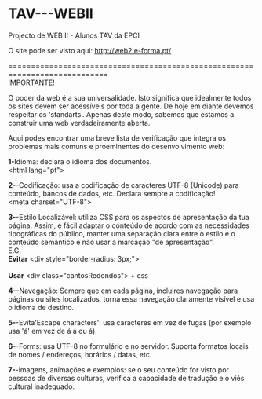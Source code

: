 # TAV---WEBII
Projecto de WEB II - Alunos TAV da EPCI

O site pode ser visto aqui:
http://web2.e-forma.pt/

============================================================================ <br>
IMPORTANTE!

O poder da web é a sua universalidade. 
Isto significa que idealmente todos os sites devem ser acessíveis por toda a gente. 
De hoje em diante devemos respeitar os 'standarts'. Apenas deste modo, sabemos que estamos a construir uma web verdadeiramente aberta.

Aqui podes encontrar uma breve lista de verificação que integra os problemas mais comuns e proeminentes do desenvolvimento web:

<b>1-</b>Idioma: declara o idioma dos documentos.
<br>
&lt;html lang="pt"&gt;

<b>2-</b>-Codificação: usa a codificação de caracteres UTF-8 (Unicode) para conteúdo, bancos de dados, etc. Declara sempre a codificação!
<br>
&lt;meta charset="UTF-8"&gt;

<b>3-</b>-Estilo Localizável: utiliza CSS para os aspectos de apresentação da tua página. Assim, é fácil adaptar o conteúdo de acordo com as necessidades tipográficas do público, manter uma separação clara entre o estilo e o conteúdo semântico e não usar a marcação "de apresentação". <br>
E.G. <br>
<b>Evitar</b> &lt;div style="border-radius: 3px;"&gt;
  <br><br>
<b>Usar</b> &lt;div class="cantosRedondos"&gt; + css

<b>4-</b>-Navegação: Sempre que em cada página, incluires navegação para páginas ou sites localizados, torna essa navegação claramente visível e usa o idioma de destino.

<b>5-</b>-Evita'Escape characters': usa caracteres em vez de fugas (por exemplo usa 'á' em vez de &#xE1; &#225; ou &aacute;).

<b>6-</b>-Forms: usa UTF-8 no formulário e no servidor. Suporta formatos locais de nomes / endereços, horários / datas, etc.

<b>7-</b>-imagens, animações e exemplos: se o seu conteúdo for visto por pessoas de diversas culturas, verifica a capacidade de tradução e o viés cultural inadequado.
